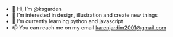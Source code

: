- 👋 Hi, I’m @ksgarden
- 👀 I’m interested in design, illustration and create new things
- 🌱 I’m currently learning python and javascript
- 📫 You can reach me on my email karenjardim2001@gmail.com


